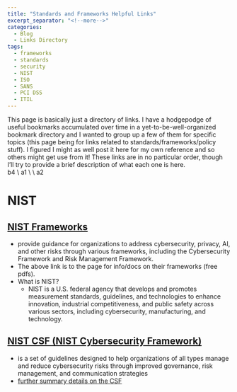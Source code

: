 ```yaml
---
title: "Standards and Frameworks Helpful Links"
excerpt_separator: "<!--more-->"
categories:
  - Blog
  - Links Directory
tags:
  - frameworks
  - standards
  - security
  - NIST
  - ISO
  - SANS
  - PCI DSS
  - ITIL
---
```


This page is basically just a directory of links.<!--more--> I have a hodgepodge of useful bookmarks accumulated over time in a yet-to-be-well-organized bookmark directory and I wanted to group up a few of them for specific topics (this page being for links related to standards/frameworks/policy stuff). I figured I might as well post it here for my own reference and so others might get use from it! These links are in no particular order, though I’ll try to provide a brief description of what each one is here.  
b4
\\
a1
\\
\\
a2
# NIST
## [NIST Frameworks](https://www.nist.gov/frameworks)
* provide guidance for organizations to address cybersecurity, privacy, AI, and other risks through various frameworks, including the Cybersecurity Framework and Risk Management Framework.
* The above link is to the page for info/docs on their frameworks (free pdfs).
* What is NIST?
    * NIST is a U.S. federal agency that develops and promotes measurement standards, guidelines, and technologies to enhance innovation, industrial competitiveness, and public safety across various sectors, including cybersecurity, manufacturing, and technology.

## [NIST CSF (NIST Cybersecurity Framework)](https://nvlpubs.nist.gov/nistpubs/CSWP/NIST.CSWP.29.pdf)
* is a set of guidelines designed to help organizations of all types manage and reduce cybersecurity risks through improved governance, risk management, and communication strategies
* [further summary details on the CSF](https://www.connectwise.com/cybersecurity-center/glossary/nist-cybersecurity-framework)
